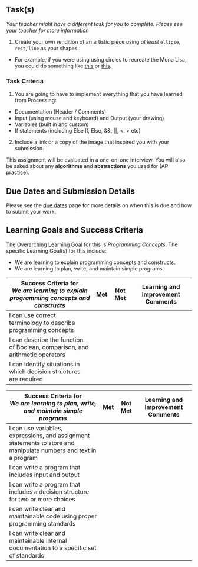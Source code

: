 ## Task(s)

_Your teacher might have a different task for you to complete.  Please see your teacher for more information_

1. Create your own rendition of an artistic piece using _at least_ ```ellipse```, ```rect```, ```line``` as your shapes.

  * For example, if you were using using circles to recreate the Mona Lisa, you could do something like [this](https://i.pinimg.com/736x/08/59/bf/0859bf1ea923f8097e6f7f1af937b1d4--paper-mosaic-mona-lisa.jpg) or [this](http://www.risasinmas.com/wp-content/uploads/2013/12/La-Mona-Lisa-hecha-con-puntos.jpg).

### Task Criteria

1. You are going to have to implement everything that you have learned from Processing:
* Documentation (Header / Comments)
* Input (using mouse and keyboard) and Output (your drawing)
* Variables (built in and custom)
* If statements (including Else If, Else, &&, ||, <, > etc)
2. Include a link or a copy of the image that inspired you with your submission.

This assignment will be evaluated in a one-on-one interview.  You will also be asked about any **algorithms** and **abstractions** you used for (AP practice).

## Due Dates and Submission Details

Please see the [due dates](./Due-Dates-and-Submission-Details) page for more details on when this is due and how to submit your work.

## Learning Goals and Success Criteria

The [Overarching Learning Goal](./images/ICS2O.jpg) for this is _Programming Concepts_.
The specific Learning Goal(s) for this include:
  * We are learning to explain programming concepts and constructs.
  * We are learning to plan, write, and maintain simple programs.

| Success Criteria for <br/> _We are learning to explain programming concepts and constructs_ | Met | Not Met | Learning and Improvement Comments |
| ----------- | --- | ------ | ------- |
| I can use correct terminology to describe programming concepts | | | |
| I can describe the function of Boolean, comparison, and arithmetic operators | | | |
| I can identify situations in which decision structures are required | | | |

| Success Criteria for <br/> _We are learning to plan, write, and maintain simple programs_ | Met | Not Met | Learning and Improvement Comments |
| ----------- | --- | ------ | ------- |
| I can use variables, expressions, and assignment statements to store and manipulate numbers and text in a program | | | |
| I can write a program that includes input and output | | | |
| I can write a program that includes a decision structure for two or more choices | | | |
| I can write clear and maintainable code using proper programming standards | | | |
| I can write clear and maintainable internal documentation to a specific set of standards | | | |
